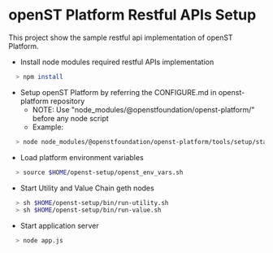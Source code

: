 # openST Platform Restful APIs Setup

This project show the sample restful api implementation of openST Platform.

* Install node modules required restful APIs implementation

```bash
  > npm install
```
  
* Setup openST Platform by referring the CONFIGURE.md in openst-platform repository
  - NOTE: Use "node_modules/@openstfoundation/openst-platform/" before any node script
  - Example: 
```bash
  > node node_modules/@openstfoundation/openst-platform/tools/setup/start_services.js
```

* Load platform environment variables  

```bash
  > source $HOME/openst-setup/openst_env_vars.sh
```

* Start Utility and Value Chain geth nodes   
```bash
  > sh $HOME/openst-setup/bin/run-utility.sh
  > sh $HOME/openst-setup/bin/run-value.sh
```

* Start application server   
```bash
  > node app.js
```
